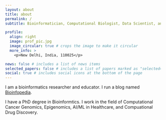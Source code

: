```yaml
---
layout: about
title: about
permalink: /
subtitle: Bioinformatician, Computational Biologist, Data Scientist, and Poet

profile:
  align: right
  image: prof_pic.jpg
  image_circular: true # crops the image to make it circular
  more_info: >
    <p>New Delhi, India, 110025</p>

news: false # includes a list of news items
selected_papers: false # includes a list of papers marked as "selected={true}"
social: true # includes social icons at the bottom of the page
---
```


I am a bioinformatics researcher and educator. I run a blog named [Bioinfopedia](https://bioinfopedia.wordpress.com/). 

I have a PhD degree in Bioinformtics. I work in the field of Computational Cancer Genomics, Epigenomics, AI/ML in Healthcare, and Compuational Drug Discovery. 
